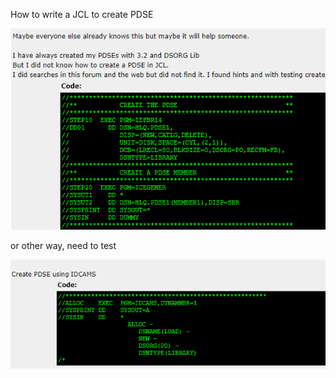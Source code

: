 How to write a JCL to create PDSE



![image-20200513202224103](/images/image-20200513202224103.png)



or other way, need to test

![image-20200513202320642](/images/image-20200513202320642.png)
